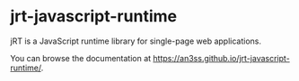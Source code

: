 # jrt-javascript-runtime
jRT is a JavaScript runtime library for single-page web applications.

You can browse the documentation at https://an3ss.github.io/jrt-javascript-runtime/.
